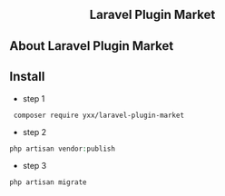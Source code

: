 <h2 align="center">Laravel Plugin Market</h2>

## About Laravel Plugin Market

## Install

* step 1

``` composer require yxx/laravel-plugin-market```

* step 2

```php
php artisan vendor:publish
```
* step 3
```php
php artisan migrate
```